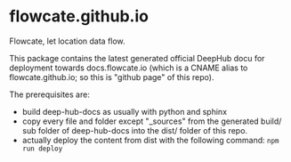 # flowcate.github.io
Flowcate, let location data flow.

This package contains the latest generated official DeepHub docu for deployment towards docs.flowcate.io (which is a CNAME alias to flowcate.github.io; so this is "github page" of this repo). 

The prerequisites are:
* build deep-hub-docs as usually with python and sphinx
* copy every file and folder except "_sources" from the generated build/ sub folder of deep-hub-docs into the dist/ folder of this repo.
* actually deploy the content from dist with the following command: <code>npm run deploy</code>
